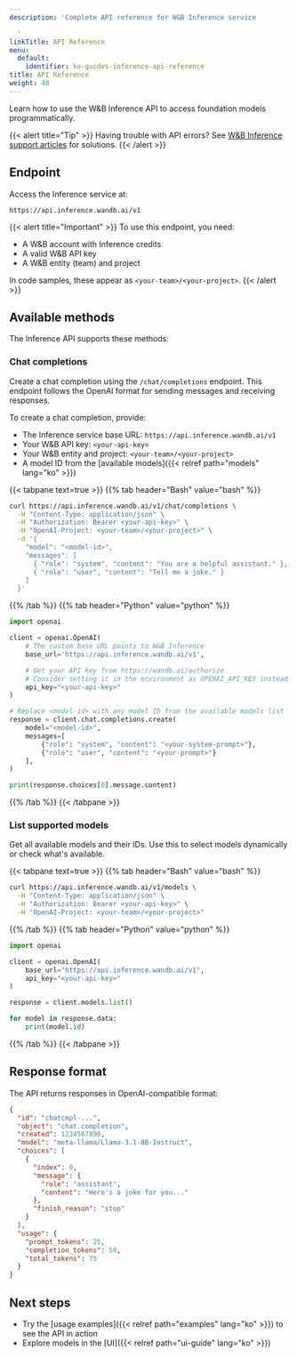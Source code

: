 ```yaml
---
description: 'Complete API reference for W&B Inference service

  '
linkTitle: API Reference
menu:
  default:
    identifier: ko-guides-inference-api-reference
title: API Reference
weight: 40
---
```


Learn how to use the W&B Inference API to access foundation models programmatically.

{{< alert title="Tip" >}}
Having trouble with API errors? See [W&B Inference support articles](/support/inference/) for solutions.
{{< /alert >}}

## Endpoint

Access the Inference service at:

```plaintext
https://api.inference.wandb.ai/v1
```

{{< alert title="Important" >}}
To use this endpoint, you need:
- A W&B account with Inference credits
- A valid W&B API key
- A W&B entity (team) and project

In code samples, these appear as `<your-team>/<your-project>`.
{{< /alert >}}

## Available methods

The Inference API supports these methods:

### Chat completions

Create a chat completion using the `/chat/completions` endpoint. This endpoint follows the OpenAI format for sending messages and receiving responses.

To create a chat completion, provide:
- The Inference service base URL: `https://api.inference.wandb.ai/v1`
- Your W&B API key: `<your-api-key>`
- Your W&B entity and project: `<your-team>/<your-project>`
- A model ID from the [available models]({{< relref path="models" lang="ko" >}})

{{< tabpane text=true >}}
{{% tab header="Bash" value="bash" %}}

```bash
curl https://api.inference.wandb.ai/v1/chat/completions \
  -H "Content-Type: application/json" \
  -H "Authorization: Bearer <your-api-key>" \
  -H "OpenAI-Project: <your-team>/<your-project>" \
  -d '{
    "model": "<model-id>",
    "messages": [
      { "role": "system", "content": "You are a helpful assistant." },
      { "role": "user", "content": "Tell me a joke." }
    ]
  }'
```

{{% /tab %}}
{{% tab header="Python" value="python" %}}

```python
import openai

client = openai.OpenAI(
    # The custom base URL points to W&B Inference
    base_url='https://api.inference.wandb.ai/v1',

    # Get your API key from https://wandb.ai/authorize
    # Consider setting it in the environment as OPENAI_API_KEY instead for safety
    api_key="<your-api-key>"
)

# Replace <model-id> with any model ID from the available models list
response = client.chat.completions.create(
    model="<model-id>",
    messages=[
        {"role": "system", "content": "<your-system-prompt>"},
        {"role": "user", "content": "<your-prompt>"}
    ],
)

print(response.choices[0].message.content)
```

{{% /tab %}}
{{< /tabpane >}}

### List supported models

Get all available models and their IDs. Use this to select models dynamically or check what's available.

{{< tabpane text=true >}}
{{% tab header="Bash" value="bash" %}}

```bash
curl https://api.inference.wandb.ai/v1/models \
  -H "Content-Type: application/json" \
  -H "Authorization: Bearer <your-api-key>" \
  -H "OpenAI-Project: <your-team>/<your-project>" 
```

{{% /tab %}}
{{% tab header="Python" value="python" %}}

```python
import openai

client = openai.OpenAI(
    base_url="https://api.inference.wandb.ai/v1",
    api_key="<your-api-key>"
)

response = client.models.list()

for model in response.data:
    print(model.id)
```

{{% /tab %}}
{{< /tabpane >}}

## Response format

The API returns responses in OpenAI-compatible format:

```json
{
  "id": "chatcmpl-...",
  "object": "chat.completion",
  "created": 1234567890,
  "model": "meta-llama/Llama-3.1-8B-Instruct",
  "choices": [
    {
      "index": 0,
      "message": {
        "role": "assistant",
        "content": "Here's a joke for you..."
      },
      "finish_reason": "stop"
    }
  ],
  "usage": {
    "prompt_tokens": 25,
    "completion_tokens": 50,
    "total_tokens": 75
  }
}
```

## Next steps

- Try the [usage examples]({{< relref path="examples" lang="ko" >}}) to see the API in action
- Explore models in the [UI]({{< relref path="ui-guide" lang="ko" >}})